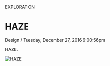<p class="type">EXPLORATION</p>

# HAZE

<p class="meta">Design  /  Tuesday, December 27, 2016 6:00:56pm</p>

HAZE.

![HAZE](https://farooq-agent.web.app/assets/images/works/large/ge10XmE3_work_image.jpg)
